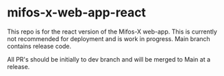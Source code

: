 # mifos-x-web-app-react
This repo is for the react version of the Mifos-X web-app.  This is currently not recommended for deployment and is work in progress. Main branch contains release code.

All PR's should be initially to dev branch and will be merged to Main at a release.
